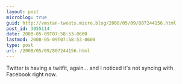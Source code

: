 ```yaml
---
layout: post
microblog: true
guid: http://vmstan-tweets.micro.blog/2008/05/09/807244156.html
post_id: 3055114
date: 2008-05-09T07:58:53-0600
lastmod: 2008-05-09T07:58:53-0600
type: post
url: /2008/05/09/807244156.html
---
```

Twitter is having a twitfit, again... and I noticed it's not syncing with Facebook right now.
